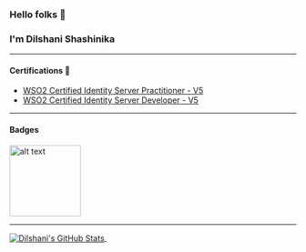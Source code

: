 ### Hello folks 👋
### I'm Dilshani Shashinika

<hr>

#### Certifications 🏅
- [WSO2 Certified Identity Server Practitioner - V5](https://certification.wso2.com/web/certificate/AYAALQ)
- [WSO2 Certified Identity Server Developer - V5](https://certification.wso2.com/web/certificate/AYAALQ)

<hr>

#### Badges
<img src="https://user-images.githubusercontent.com/43839993/142715022-7b00d7bb-1ea9-447d-87e6-50869087bae5.png" alt="alt text" width="125" height="125">

<hr>

<a href="https://github.com/DilshaniSH/DilshaniSH">
  <img align="center" src="https://github-readme-stats.vercel.app/api?username=DilshaniSH&show_icons=true&theme=tokyonight" alt="Dilshani's GitHub Stats" />
</a>
&nbsp

<!--
**DilshaniSH/DilshaniSH** is a ✨ _special_ ✨ repository because its `README.md` (this file) appears on your GitHub profile.

Here are some ideas to get you started:

- 🔭 I’m currently working on ...
- 🌱 I’m currently learning ...
- 👯 I’m looking to collaborate on ...
- 🤔 I’m looking for help with ...
- 💬 Ask me about ...
- 📫 How to reach me: ...
- 😄 Pronouns: ...
- ⚡ Fun fact: ...
-->
